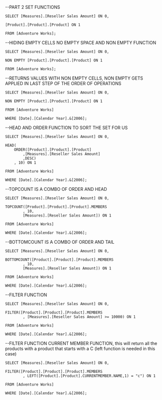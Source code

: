 --PART 2 SET FUNCTIONS

	SELECT [Measures].[Reseller Sales Amount] ON 0,

	[Product].[Product].[Product] ON 1

	FROM [Adventure Works];


--HIDING EMPTY CELLS NO EMPTY SPACE AND NON EMPTY FUNCTION

	SELECT [Measures].[Reseller Sales Amount] ON 0,

	NON EMPTY [Product].[Product].[Product] ON 1

	FROM [Adventure Works];


--RETURNS VALUES WITH NON EMPTY CELLS, NON EMPTY GETS APPLIED IN LAST STEP OF THE ORDER OF OPERATIONS

	SELECT [Measures].[Reseller Sales Amount] ON 0,

	NON EMPTY [Product].[Product].[Product] ON 1

	FROM [Adventure Works]

	WHERE [Date].[Calendar Year].&[2006];

--HEAD AND ORDER FUNCTION TO SORT THE SET FOR US

	SELECT [Measures].[Reseller Sales Amount] ON 0,

	HEAD(
		ORDER([Product].[Product].[Product]
			,[Measures].[Reseller Sales Amount]
			,DESC)
		, 10) ON 1

	FROM [Adventure Works]

	WHERE [Date].[Calendar Year].&[2006];


--TOPCOUNT IS A COMBO OF ORDER AND HEAD

	SELECT [Measures].[Reseller Sales Amount] ON 0,

	TOPCOUNT([Product].[Product].[Product].MEMBERS
			, 10,
			[Measures].[Reseller Sales Amount]) ON 1

	FROM [Adventure Works]

	WHERE [Date].[Calendar Year].&[2006];

--BOTTOMCOUNT IS A COMBO OF ORDER AND TAIL

	SELECT [Measures].[Reseller Sales Amount] ON 0,

	BOTTOMCOUNT([Product].[Product].[Product].MEMBERS
			, 10,
			[Measures].[Reseller Sales Amount]) ON 1

	FROM [Adventure Works]

	WHERE [Date].[Calendar Year].&[2006];


--FILTER FUNCTION

	SELECT [Measures].[Reseller Sales Amount] ON 0,

	FILTER([Product].[Product].[Product].MEMBERS
			, [Measures].[Reseller Sales Amount] >= 10000) ON 1

	FROM [Adventure Works]

	WHERE [Date].[Calendar Year].&[2006];


--FILTER FUNCTION CURRENT MEMBER FUNCTION, this will return all the products with a product that starts with a C (left function is needed in this case)

	SELECT [Measures].[Reseller Sales Amount] ON 0,

	FILTER([Product].[Product].[Product].MEMBERS
			, LEFT([Product].[Product].CURRENTMEMBER.NAME,1) = "c") ON 1

	FROM [Adventure Works]

	WHERE [Date].[Calendar Year].&[2006];



